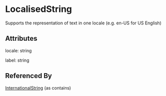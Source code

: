 
# LocalisedString





Supports the representation of text in one locale (e.g. en-US for US English)

## Attributes

locale: string

label: string





## Referenced By

[InternationalString](InternationalString.md) (as contains)


    